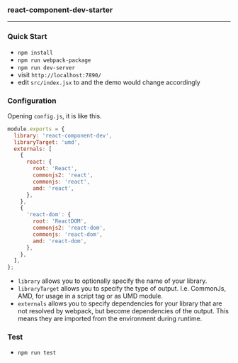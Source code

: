 

### react-component-dev-starter
----


### Quick Start
- `npm install`
- `npm run webpack-package`
- `npm run dev-server`
- visit `http://localhost:7890/`
- edit `src/index.jsx` to and the demo would change accordingly

### Configuration
Opening `config.js`, it is like this.
``` javascript
module.exports = {
  library: 'react-component-dev',
  libraryTarget: 'umd',
  externals: [
    {
      react: {
        root: 'React',
        commonjs2: 'react',
        commonjs: 'react',
        amd: 'react',
      },
    },
    {
      'react-dom': {
        root: 'ReactDOM',
        commonjs2: 'react-dom',
        commonjs: 'react-dom',
        amd: 'react-dom',
      },
    },
  ],
};
```
- `library` allows you to optionally specify the name of your library.
- `libraryTarget` allows you to specify the type of output. I.e. CommonJs, AMD, for usage in a script tag or as UMD module.
- `externals` allows you to specify dependencies for your library that are not resolved by webpack, but become dependencies of the output. This means they are imported from the environment during runtime.

### Test
- `npm run test`
